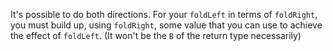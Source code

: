 It's possible to do both directions. For your `foldLeft` in terms of `foldRight`, you must build up,
using `foldRight`, some value that you can use to achieve the effect of `foldLeft`. (It won't be the
`B` of the return type necessarily)
